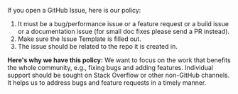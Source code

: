 If you open a GitHub Issue, here is our policy:

1.  It must be a bug/performance issue or a feature request or a build issue or a documentation issue (for small doc fixes please send a PR instead).
1.  Make sure the Issue Template is filled out.
1.  The issue should be related to the repo it is created in.

**Here's why we have this policy:** We want to focus on the work that benefits the whole community, e.g., fixing bugs and adding features. Individual support should be sought on Stack Overflow or other non-GitHub channels. It helps us to address bugs and feature requests in a timely manner.
